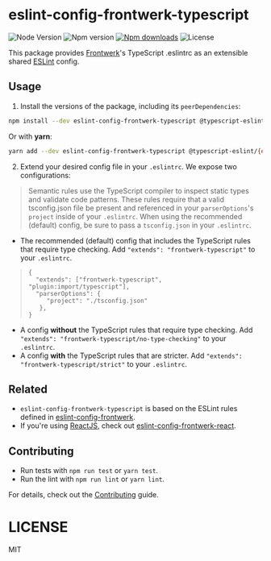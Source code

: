 # eslint-config-frontwerk-typescript

![Node Version][node-version-badge] ![Npm version][npm-version-badge]
[![Npm downloads][npm-downloads-badge]][npm-downloads-badge] ![License][license-badge]

This package provides [Frontwerk][frontwerkorg]'s TypeScript .eslintrc as an extensible shared [ESLint][eslint] config.

## Usage

1. Install the versions of the package, including its `peerDependencies`:

```sh
npm install --dev eslint-config-frontwerk-typescript @typescript-eslint/{eslint-plugin,parser} eslint eslint-plugin-import typescript
```

Or with **yarn**:

```sh
yarn add --dev eslint-config-frontwerk-typescript @typescript-eslint/{eslint-plugin,parser} eslint eslint-plugin-import typescript
```

2. Extend your desired config file in your `.eslintrc`. We expose two configurations:

> Semantic rules use the TypeScript compiler to inspect static types and validate code patterns. These rules require that a valid tsconfig.json file be present and referenced in your `parserOptions`'s `project` inside of your `.eslintrc`. When using the recommended (default) config, be sure to pass a `tsconfig.json` in your `.eslintrc`.

- The recommended (default) config that includes the TypeScript rules that require type checking. Add `"extends": "frontwerk-typescript"` to your `.eslintrc`.

> ```
> {
>   "extends": ["frontwerk-typescript", "plugin:import/typescript"],
>   "parserOptions": {
>      "project": "./tsconfig.json"
>    },
> }
> ```

- A config **without** the TypeScript rules that require type checking. Add `"extends": "frontwerk-typescript/no-type-checking"` to your `.eslintrc`.
- A config **with** the TypeScript rules that are stricter. Add `"extends": "frontwerk-typescript/strict"` to your `.eslintrc`.

## Related

- `eslint-config-frontwerk-typescript` is based on the ESLint rules defined in [eslint-config-frontwerk][eslint-config-frontwerk].
- If you're using [ReactJS][reactjs], check out [eslint-config-frontwerk-react][eslint-config-frontwerk-react].

## Contributing

- Run tests with `npm run test` or `yarn test`.
- Run the lint with `npm run lint` or `yarn lint`.

For details, check out the [Contributing][contributing] guide.

# LICENSE

MIT

[eslint]: https://eslint.org/
[typescript]: https://www.typescriptlang.org/
[frontwerkorg]: https://frontwerk.org
[license]: https://github.com/tricinel/eslint-config-frontwerk-typescript/blob/master/LICENSE
[node-version-badge]: https://img.shields.io/node/v/eslint-config-frontwerk-typescript.svg?style=flat-square
[license-badge]: https://img.shields.io/npm/l/eslint-config-frontwerk-typescript.svg?style=flat-square
[npm-version-badge]: https://img.shields.io/npm/v/eslint-config-frontwerk-typescript.svg?style=flat-square
[npm-downloads-badge]: https://img.shields.io/npm/dt/eslint-config-frontwerk-typescript.svg?style=flat-square
[contributing]: ./Contributing.md
[eslint-config-frontwerk]: https://github.com/tricinel/eslint-config-frontwerk
[reactjs]: https://reactjs.org/
[eslint-config-frontwerk-react]: https://github.com/tricinel/eslint-config-frontwerk-react
